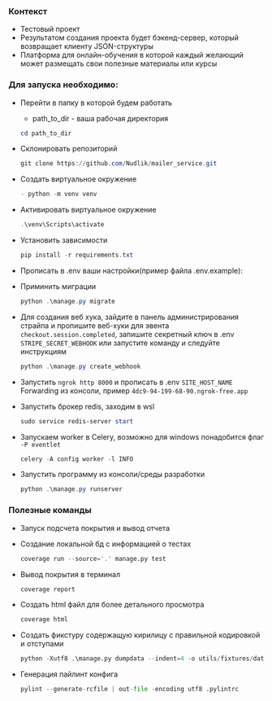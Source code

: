 ### Контекст

- Тестовый проект
- Результатом создания проекта будет бэкенд-сервер, который возвращает клиенту JSON-структуры
- Платформа для онлайн-обучения в которой каждый желающий может размещать свои полезные материалы или курсы


### Для запуска необходимо:

- Перейти в папку в которой будем работать

    - path_to_dir - ваша рабочая директория
  ``` PowerShell
  cd path_to_dir
  ```

- Склонировать репозиторий
  ``` PowerShell
  git clone https://github.com/Nudlik/mailer_service.git
  ```

- Cоздать виртуальное окружение
  ``` PowerShell
  - python -m venv venv
  ```

- Активировать виртуальное окружение
  ``` PowerShell
  .\venv\Scripts\activate
  ```

- Установить зависимости
  ``` PowerShell
  pip install -r requirements.txt
  ```

- Прописать в .env ваши настройки(пример файла .env.example):

- Приминить миграции
  ``` PowerShell
  python .\manage.py migrate
  ```

- Для создания веб хука, зайдите в панель администрирования страйпа и пропишите веб-хуки для эвента
`checkout.session.completed`, запишите секретный ключ в .env `STRIPE_SECRET_WEBHOOK` или запустите команду и следуйте
инструкциям
  ``` PowerShell
  python .\manage.py create_webhook
  ```

- Запустить `ngrok http 8000` и прописать в .env `SITE_HOST_NAME` Forwarding из консоли, пример 
`4dc9-94-199-68-90.ngrok-free.app`

- Запустить брокер redis, заходим в wsl
  ``` PowerShell
  sudo service redis-server start
  ```

- Запускаем worker в Celery, возможно для windows понадобится флаг `-P eventlet`
  ``` PowerShell
  celery -A config worker -l INFO
  ```

- Запустить программу из консоли/среды разработки
  ``` PowerShell
  python .\manage.py runserver
  ```


### Полезные команды

- Запуск подсчета покрытия и вывод отчета

- Создание локальной бд с информацией о тестах
  ``` python
  coverage run --source='.' manage.py test
  ```

- Вывод покрытия в терминал
  ``` python
  coverage report
  ```

- Создать html файл для более детального просмотра 
  ``` python
  coverage html
  ```

- Создать фикстуру содержащую кирилицу с правильной кодировкой и отступами
  ``` python
  python -Xutf8 .\manage.py dumpdata --indent=4 -o utils/fixtures/data.json
  ```

- Генерация пайлинт конфига
  ``` python
  pylint --generate-rcfile | out-file -encoding utf8 .pylintrc
  ```